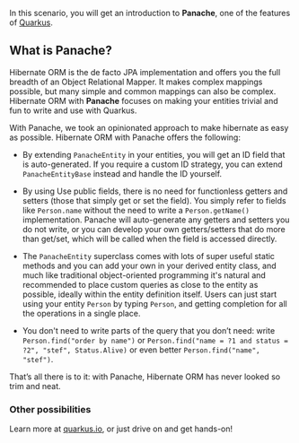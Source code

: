 In this scenario, you will get an introduction to **Panache**, one of the features of [Quarkus](https://quarkus.io).

## What is Panache?

Hibernate ORM is the de facto JPA implementation and offers you the full breadth of an Object Relational Mapper. It makes complex mappings possible, but many simple and common mappings can also be complex. Hibernate ORM with **Panache** focuses on making your entities trivial and fun to write and use with Quarkus.

With Panache, we took an opinionated approach to make hibernate as easy as possible. Hibernate ORM with Panache offers the following:

* By extending `PanacheEntity` in your entities, you will get an ID field that is auto-generated. If you require a custom ID strategy, you can extend `PanacheEntityBase` instead and handle the ID yourself.

* By using Use public fields, there is no need for functionless getters and setters (those that simply get or set the field). You simply refer to fields like `Person.name` without the need to write a `Person.getName()` implementation. Panache will auto-generate any getters and setters you do not write, or you can develop your own getters/setters that do more than get/set, which will be called when the field is accessed directly.

* The `PanacheEntity` superclass comes with lots of super useful static methods and you can add your own in your derived entity class, and much like traditional object-oriented programming it's natural and recommended to place custom queries as close to the entity as possible, ideally within the entity definition itself. Users can just start using your entity `Person` by typing `Person`, and getting completion for all the operations in a single place.

* You don't need to write parts of the query that you don’t need: write `Person.find("order by name")` or `Person.find("name = ?1 and status = ?2", "stef", Status.Alive)` or even better `Person.find("name", "stef")`.

That’s all there is to it: with Panache, Hibernate ORM has never looked so trim and neat.

### Other possibilities

Learn more at [quarkus.io](https://quarkus.io), or just drive on and get hands-on!